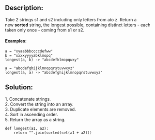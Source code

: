 ## Description:

Take 2 strings s1 and s2 including only letters from ato z. Return a new **sorted** string, the longest possible, containing distinct letters - each taken only once - coming from s1 or s2.

#### Examples:

```
a = "xyaabbbccccdefww"
b = "xxxxyyyyabklmopq"
longest(a, b) -> "abcdefklmopqwxy"

a = "abcdefghijklmnopqrstuvwxyz"
longest(a, a) -> "abcdefghijklmnopqrstuvwxyz"
```

## Solution:

1\. Concatenate strings.  
2\. Convert the string into an array.  
3\. Duplicate elements are removed.  
4\. Sort in ascending order.  
5. Return the array as a string.

```
def longest(a1, a2):
    return "".join(sorted(set(a1 + a2)))
```